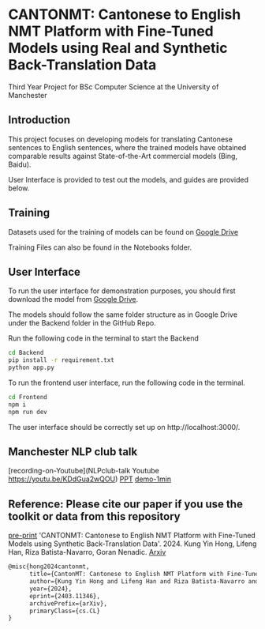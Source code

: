 # CANTONMT: Cantonese to English NMT Platform with Fine-Tuned Models using Real and Synthetic Back-Translation Data

Third Year Project for BSc Computer Science at the University of Manchester

## Introduction
This project focuses on developing models for translating Cantonese sentences to English sentences, where the trained models have obtained comparable results against State-of-the-Art commercial models (Bing, Baidu).

User Interface is provided to test out the models, and guides are provided below.


## Training
Datasets used for the training of models can be found on [Google Drive](https://drive.google.com/drive/folders/1fPvprgaZib-3LwvoXO__MeSo3VMErsor?usp=drive_link)

Training Files can also be found in the Notebooks folder.

## User Interface
To run the user interface for demonstration purposes, you should first download the model from [Google Drive](https://drive.google.com/drive/folders/1S53nHDP8Sc9n378-WilFB-yFOeGguFCl).  

The models should follow the same folder structure as in Google Drive under the Backend folder in the GitHub Repo.

Run the following code in the terminal to start the Backend

```bash
cd Backend
pip install -r requirement.txt
python app.py
```

To run the frontend user interface, run the following code in the terminal.

```bash
cd Frontend
npm i
npm run dev
```
The user interface should be correctly set up on http://localhost:3000/.

## Manchester NLP club talk
[recording-on-Youtube](NLPclub-talk Youtube https://youtu.be/KDdGua2wQOU)
[PPT](https://docs.google.com/presentation/d/1sp2Wn9t1zT-2DQFOpwlKyhiZCXnzC5tGqGfqQA9OuNY/edit?usp=drive_link  )
[demo-1min](https://youtu.be/s8P5fJjS7Ls?si=KWHOEfoOlAsDqa1l)

## Reference: Please cite our paper if you use the toolkit or data from this repository
[pre-print](https://github.com/kenrickkung/CantoneseTranslation/blob/main/view-CantonMT_v1.pdf)
'CANTONMT: Cantonese to English NMT Platform with Fine-Tuned Models using Synthetic Back-Translation Data'. 2024. 
Kung Yin Hong, Lifeng Han, Riza Batista-Navarro, Goran Nenadic. [Arxiv](https://arxiv.org/abs/2403.11346)

```latex
@misc{hong2024cantonmt,
      title={CantonMT: Cantonese to English NMT Platform with Fine-Tuned Models Using Synthetic Back-Translation Data}, 
      author={Kung Yin Hong and Lifeng Han and Riza Batista-Navarro and Goran Nenadic},
      year={2024},
      eprint={2403.11346},
      archivePrefix={arXiv},
      primaryClass={cs.CL}
}
```



